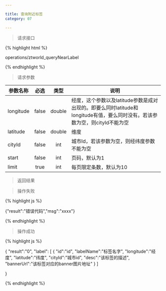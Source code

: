 ```yaml
---

title: 查询附近标签
category: 07

---
```


> 请求接口

{% highlight html %}

operations/ztworld_queryNearLabel

{% endhighlight %}

> 请求参数

|参数名称			|必选		|类型		|说明									
|-------------------|:---------:|:---------:|--------------------------------------------
|longitude          |false      |double     |经度，这个参数以及latitude参数是成对出现的。即要么同时latitude和longitude有值，要么同时没有。若该参数为空，则cityId不能为空
|latitude      	    |false      |double     |维度
|cityId             |false      |int        |城市Id，若该参数为空，则经纬度参数不能为空
|start				|false		|int		|页码，默认为1
|limit				|true		|int		|每页限定条数，默认为10

> 返回结果

> 操作失败

{% highlight js %}

{"result":"错误代码","msg":"xxxx"}

{% endhighlight %}

> 操作成功

{% highlight js %}

{
    "result":"0", 
	"label":
	[
		{
			"id":"id",
			"labelName":"标签名字",
			"longitude":"经度",
			"latitude":"纬度",
			"cityId":"城市id",
			"desc":"该标签的描述",
			"bannerUrl":"该标签对应的banner图片地址"
		}
	]
    
}

{% endhighlight %}
